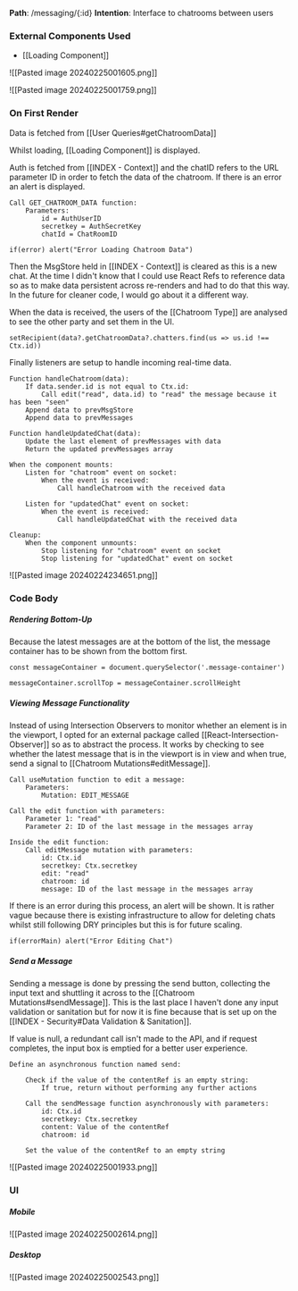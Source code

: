 
__Path__: /messaging/{:id}
__Intention__: Interface to chatrooms between users


### External Components Used

- [[Loading Component]]

![[Pasted image 20240225001605.png]]

![[Pasted image 20240225001759.png]]


### On First Render

Data is fetched from [[User Queries#getChatroomData]]

Whilst loading, [[Loading Component]] is displayed.

Auth is fetched from [[INDEX - Context]] and the chatID refers to the URL parameter ID in order to fetch the data of the chatroom. If there is an error an alert is displayed.

```
Call GET_CHATROOM_DATA function:
    Parameters:
        id = AuthUserID
        secretkey = AuthSecretKey
        chatId = ChatRoomID
```

```
if(error) alert("Error Loading Chatroom Data")
```

Then the MsgStore held in [[INDEX - Context]] is cleared as this is a new chat. At the time I didn't know that I could use React Refs to reference data so as to make data persistent across re-renders and had to do that this way. In the future for cleaner code, I would go about it a different way.

When the data is received, the users of the [[Chatroom Type]] are analysed to see the other party and set them in the UI.

```
setRecipient(data?.getChatroomData?.chatters.find(us => us.id !== Ctx.id))
```

Finally listeners are setup to handle incoming real-time data.

```
Function handleChatroom(data):
    If data.sender.id is not equal to Ctx.id:
        Call edit("read", data.id) to "read" the message because it has been "seen"
    Append data to prevMsgStore
    Append data to prevMessages

Function handleUpdatedChat(data):
    Update the last element of prevMessages with data
    Return the updated prevMessages array

When the component mounts:
    Listen for "chatroom" event on socket:
        When the event is received:
            Call handleChatroom with the received data
            
    Listen for "updatedChat" event on socket:
        When the event is received:
            Call handleUpdatedChat with the received data

Cleanup:
    When the component unmounts:
        Stop listening for "chatroom" event on socket
        Stop listening for "updatedChat" event on socket
```

![[Pasted image 20240224234651.png]]


### Code Body

##### Rendering Bottom-Up
Because the latest messages are at the bottom of the list, the message container has to be shown from the bottom first.

```
const messageContainer = document.querySelector('.message-container')

messageContainer.scrollTop = messageContainer.scrollHeight
```


##### Viewing Message Functionality
Instead of using Intersection Observers to monitor whether an element is in the viewport, I opted for an external package called [[React-Intersection-Observer]] so as to abstract the process. It works by checking to see whether the latest message that is in the viewport is in view and when true, send a signal to [[Chatroom Mutations#editMessage]].

```
Call useMutation function to edit a message:
    Parameters:
        Mutation: EDIT_MESSAGE

Call the edit function with parameters:
    Parameter 1: "read"
    Parameter 2: ID of the last message in the messages array

Inside the edit function:
    Call editMessage mutation with parameters:
        id: Ctx.id
        secretkey: Ctx.secretkey
        edit: "read"
        chatroom: id
        message: ID of the last message in the messages array
```

If there is an error during this process, an alert will be shown. It is rather vague because there is existing infrastructure to allow for deleting chats whilst still following DRY principles but this is for future scaling.

```
if(errorMain) alert("Error Editing Chat")
```


##### Send a Message
Sending a message is done by pressing the send button, collecting the input text and shuttling it across to the [[Chatroom Mutations#sendMessage]]. This is the last place I haven't done any input validation or sanitation but for now it is fine because that is set up on the [[INDEX - Security#Data Validation & Sanitation]].

If value is null, a redundant call isn't made to the API, and if request completes, the input box is emptied for a better user experience.

```
Define an asynchronous function named send:

    Check if the value of the contentRef is an empty string:
        If true, return without performing any further actions

    Call the sendMessage function asynchronously with parameters:
        id: Ctx.id
        secretkey: Ctx.secretkey
        content: Value of the contentRef
        chatroom: id

    Set the value of the contentRef to an empty string
```

![[Pasted image 20240225001933.png]]


### UI

##### Mobile

![[Pasted image 20240225002614.png]]


##### Desktop

![[Pasted image 20240225002543.png]]